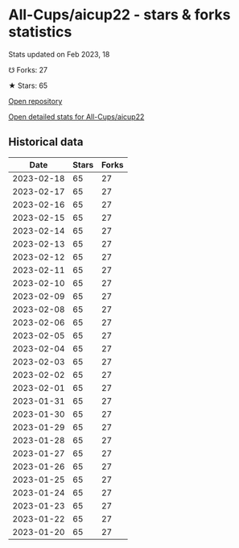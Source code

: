 # All-Cups/aicup22 - stars & forks statistics

Stats updated on Feb 2023, 18

☋ Forks: 27

★ Stars: 65

[Open repository](https://github.com/All-Cups/aicup22)

[Open detailed stats for All-Cups/aicup22](https://reviewgithub.com/rep/All-Cups/aicup22)

## Historical data
| Date | Stars | Forks |
|------|-------|-------|
| 2023-02-18 | 65 | 27 | 
| 2023-02-17 | 65 | 27 | 
| 2023-02-16 | 65 | 27 | 
| 2023-02-15 | 65 | 27 | 
| 2023-02-14 | 65 | 27 | 
| 2023-02-13 | 65 | 27 | 
| 2023-02-12 | 65 | 27 | 
| 2023-02-11 | 65 | 27 | 
| 2023-02-10 | 65 | 27 | 
| 2023-02-09 | 65 | 27 | 
| 2023-02-08 | 65 | 27 | 
| 2023-02-06 | 65 | 27 | 
| 2023-02-05 | 65 | 27 | 
| 2023-02-04 | 65 | 27 | 
| 2023-02-03 | 65 | 27 | 
| 2023-02-02 | 65 | 27 | 
| 2023-02-01 | 65 | 27 | 
| 2023-01-31 | 65 | 27 | 
| 2023-01-30 | 65 | 27 | 
| 2023-01-29 | 65 | 27 | 
| 2023-01-28 | 65 | 27 | 
| 2023-01-27 | 65 | 27 | 
| 2023-01-26 | 65 | 27 | 
| 2023-01-25 | 65 | 27 | 
| 2023-01-24 | 65 | 27 | 
| 2023-01-23 | 65 | 27 | 
| 2023-01-22 | 65 | 27 | 
| 2023-01-20 | 65 | 27 | 

